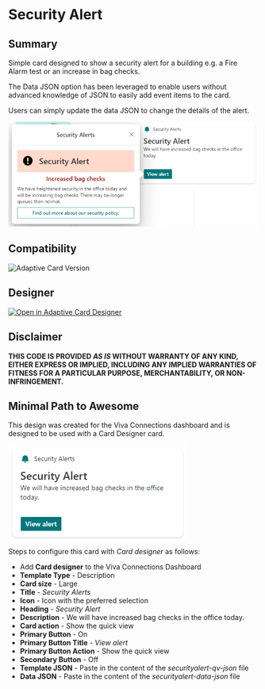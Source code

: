 # Security Alert

## Summary

Simple card designed to show a security alert for a building e.g. a Fire Alarm test or an increase in bag checks. 

The Data JSON option has been leveraged to enable users without advanced knowledge of JSON to easily add event items to the card. 

Users can simply update the data JSON to change the details of the alert.

![picture of the extension in action](assets/card.png)

## Compatibility

![Adaptive Card Version](https://img.shields.io/badge/Adaptive%20Card%20Version-1.3-green.svg)


## Designer

<p>
    <a href="https://adaptivecards.io/designer/index.html?card=https%3A%2F%2Fraw.githubusercontent.com%2Fpnp%2FAdaptiveCards-Templates%2Fmain%2Fsamples%2Fevent-schedule%2Fac-qv-event.json">
        <img src="https://raw.githubusercontent.com/pnp/AdaptiveCards-Templates/main/assets/btn-open-in-designer.png" alt="Open in Adaptive Card Designer" />
    </a>
</p>

## Disclaimer
**THIS CODE IS PROVIDED *AS IS* WITHOUT WARRANTY OF ANY KIND, EITHER EXPRESS OR IMPLIED, INCLUDING ANY IMPLIED WARRANTIES OF FITNESS FOR A PARTICULAR PURPOSE, MERCHANTABILITY, OR NON-INFRINGEMENT.**

## Minimal Path to Awesome

This design was created for the Viva Connections dashboard and is designed to be used with a Card Designer card.

![picture of the card in action](assets/dashboard-card.png)

Steps to configure this card with *Card designer* as follows:

- Add **Card designer** to the Viva Connections Dashboard
- **Template Type** - Description
- **Card size** - Large
- **Title** - *Security Alerts*
- **Icon** - Icon with the preferred selection
- **Heading** - *Security Alert*
- **Description** - We will have increased bag checks in the office today.
- **Card action** - Show the quick view
- **Primary Button** - On
- **Primary Button Title** - *View alert*
- **Primary Button Action** - Show the quick view
- **Secondary Button** - Off
- **Template JSON** - Paste in the content of the *securityalert-qv-json* file
- **Data JSON** - Paste in the content of the *securityalert-data-json* file